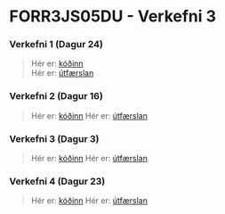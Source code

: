 # FORR3JS05DU - Verkefni 3

### Verkefni 1 (Dagur 24)
> Hér er: [kóðinn](https://github.com/MikaelAndriIngason/FORR3JS05DU-Verkefni-3/tree/master/docs/Verkefni%201%20-%20(24%20-%20sticky%20nav))   
> Hér er: [útfærslan](https://mikaelandriingason.github.io/FORR3JS05DU-Verkefni-3/Verkefni%201%20-%20(24%20-%20sticky%20nav)/)

### Verkefni 2 (Dagur 16)
> Hér er: [kóðinn](https://github.com/MikaelAndriIngason/FORR3JS05DU-Verkefni-3/tree/master/docs/Verkefni%202%20-%20(16%20-%20mouse%20move%20shadow))
> Hér er: [útfærslan](https://mikaelandriingason.github.io/FORR3JS05DU-Verkefni-3/Verkefni%202%20-%20(16%20-%20mouse%20move%20shadow)/)

### Verkefni 3 (Dagur 3)
> Hér er: [kóðinn](https://github.com/MikaelAndriIngason/FORR3JS05DU-Verkefni-3/tree/master/docs/Verkefni%203%20-%20(3%20-%20CSS%20Variables))
> Hér er: [útfærslan](https://mikaelandriingason.github.io/FORR3JS05DU-Verkefni-3/Verkefni%203%20-%20(3%20-%20CSS%20Variables)/)

### Verkefni 4 (Dagur 23)
> Hér er: [kóðinn](https://github.com/MikaelAndriIngason/FORR3JS05DU-Verkefni-3/tree/master/docs/Verkefni%204%20-%20(23%20-%20Speech%20synthesis))
> Hér er: [útfærslan](https://mikaelandriingason.github.io/FORR3JS05DU-Verkefni-3/Verkefni%204%20-%20(23%20-%20Speech%20synthesis)/)
